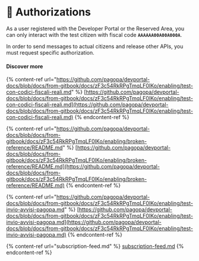 # 🔑 Authorizations

As a user registered with the Developer Portal or the Reserved Area, you can only interact with the test citizen with fiscal code **`AAAAAA00A00A000A`**.

In order to send messages to actual citizens and release other APIs, you must request specific authorization.

#### Discover more

{% content-ref url="https://github.com/pagopa/devportal-docs/blob/docs/from-gitbook/docs/zF3c54RkRPgTmqLF0IKo/enabling/test-con-codici-fiscali-reali.md" %}
[https://github.com/pagopa/devportal-docs/blob/docs/from-gitbook/docs/zF3c54RkRPgTmqLF0IKo/enabling/test-con-codici-fiscali-reali.md](https://github.com/pagopa/devportal-docs/blob/docs/from-gitbook/docs/zF3c54RkRPgTmqLF0IKo/enabling/test-con-codici-fiscali-reali.md)
{% endcontent-ref %}

{% content-ref url="https://github.com/pagopa/devportal-docs/blob/docs/from-gitbook/docs/zF3c54RkRPgTmqLF0IKo/enabling/broken-reference/README.md" %}
[https://github.com/pagopa/devportal-docs/blob/docs/from-gitbook/docs/zF3c54RkRPgTmqLF0IKo/enabling/broken-reference/README.md](https://github.com/pagopa/devportal-docs/blob/docs/from-gitbook/docs/zF3c54RkRPgTmqLF0IKo/enabling/broken-reference/README.md)
{% endcontent-ref %}

{% content-ref url="https://github.com/pagopa/devportal-docs/blob/docs/from-gitbook/docs/zF3c54RkRPgTmqLF0IKo/enabling/test-invio-avvisi-pagopa.md" %}
[https://github.com/pagopa/devportal-docs/blob/docs/from-gitbook/docs/zF3c54RkRPgTmqLF0IKo/enabling/test-invio-avvisi-pagopa.md](https://github.com/pagopa/devportal-docs/blob/docs/from-gitbook/docs/zF3c54RkRPgTmqLF0IKo/enabling/test-invio-avvisi-pagopa.md)
{% endcontent-ref %}

{% content-ref url="subscription-feed.md" %}
[subscription-feed.md](subscription-feed.md)
{% endcontent-ref %}
